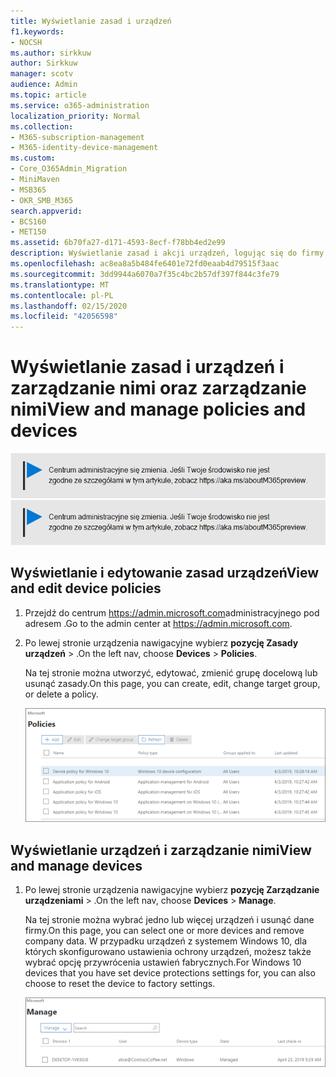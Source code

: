 ```yaml
---
title: Wyświetlanie zasad i urządzeń
f1.keywords:
- NOCSH
ms.author: sirkkuw
author: Sirkkuw
manager: scotv
audience: Admin
ms.topic: article
ms.service: o365-administration
localization_priority: Normal
ms.collection:
- M365-subscription-management
- M365-identity-device-management
ms.custom:
- Core_O365Admin_Migration
- MiniMaven
- MSB365
- OKR_SMB_M365
search.appverid:
- BCS160
- MET150
ms.assetid: 6b70fa27-d171-4593-8ecf-f78bb4ed2e99
description: Wyświetlanie zasad i akcji urządzeń, logując się do firmy Microsoft 365 przy użyciu globalnych poświadczeń administratora.
ms.openlocfilehash: ac8ea8a5b484fe6401e72fd0eaab4d79515f3aac
ms.sourcegitcommit: 3dd9944a6070a7f35c4bc2b57df397f844c3fe79
ms.translationtype: MT
ms.contentlocale: pl-PL
ms.lasthandoff: 02/15/2020
ms.locfileid: "42056598"
---
```

# <a name="view-and-manage-policies-and-devices"></a><span data-ttu-id="88fbf-103">Wyświetlanie zasad i urządzeń i zarządzanie nimi oraz zarządzanie nimi</span><span class="sxs-lookup"><span data-stu-id="88fbf-103">View and manage policies and devices</span></span>

<span data-ttu-id="88fbf-104">[![Etykieta informująca, że centrum administracyjne zmienia się, a więcej informacji na ten temat możesz znaleźć w witrynie aka.ms/aboutM365preview.](../media/m365admincenterchanging.png)](https://docs.microsoft.com/office365/admin/microsoft-365-admin-center-preview)</span><span class="sxs-lookup"><span data-stu-id="88fbf-104">[![Label to let you know the admin center is changing and you can find more details at aka.ms/aboutM365preview.](../media/m365admincenterchanging.png)](https://docs.microsoft.com/office365/admin/microsoft-365-admin-center-preview)</span></span>

## <a name="view-and-edit-device-policies"></a><span data-ttu-id="88fbf-105">Wyświetlanie i edytowanie zasad urządzeń</span><span class="sxs-lookup"><span data-stu-id="88fbf-105">View and edit device policies</span></span>

1.  <span data-ttu-id="88fbf-106">Przejdź do centrum <a href="https://go.microsoft.com/fwlink/p/?linkid=837890" target="_blank">https://admin.microsoft.com</a>administracyjnego pod adresem .</span><span class="sxs-lookup"><span data-stu-id="88fbf-106">Go to the admin center at <a href="https://go.microsoft.com/fwlink/p/?linkid=837890" target="_blank">https://admin.microsoft.com</a>.</span></span>
2. <span data-ttu-id="88fbf-107">Po lewej stronie urządzenia nawigacyjne wybierz **pozycję Zasady** **urządzeń** \> .</span><span class="sxs-lookup"><span data-stu-id="88fbf-107">On the left nav, choose **Devices** \> **Policies**.</span></span>

    <span data-ttu-id="88fbf-108">Na tej stronie można utworzyć, edytować, zmienić grupę docelową lub usunąć zasady.</span><span class="sxs-lookup"><span data-stu-id="88fbf-108">On this page, you can create, edit, change target group, or delete a policy.</span></span>

    ![Screenshot of the Policies page](../media/devicepolicies.png)
  
## <a name="view-and-manage-devices"></a><span data-ttu-id="88fbf-110">Wyświetlanie urządzeń i zarządzanie nimi</span><span class="sxs-lookup"><span data-stu-id="88fbf-110">View and manage devices</span></span>

1. <span data-ttu-id="88fbf-111">Po lewej stronie urządzenia nawigacyjne wybierz **pozycję Zarządzanie** **urządzeniami** \> .</span><span class="sxs-lookup"><span data-stu-id="88fbf-111">On the left nav, choose **Devices** \> **Manage**.</span></span> 
    
    <span data-ttu-id="88fbf-112">Na tej stronie można wybrać jedno lub więcej urządzeń i usunąć dane firmy.</span><span class="sxs-lookup"><span data-stu-id="88fbf-112">On this page, you can select one or more devices and remove company data.</span></span> <span data-ttu-id="88fbf-113">W przypadku urządzeń z systemem Windows 10, dla których skonfigurowano ustawienia ochrony urządzeń, możesz także wybrać opcję przywrócenia ustawień fabrycznych.</span><span class="sxs-lookup"><span data-stu-id="88fbf-113">For Windows 10 devices that you have set device protections settings for, you can also choose to reset the device to factory settings.</span></span>
  
   ![Strona Zarządzanie urządzeniami](../media/devicesmanage.png)

